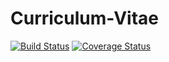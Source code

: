 # Curriculum-Vitae
[![Build Status](https://travis-ci.org/ColinGeukes/Curriculum-Vitae.svg?branch=master)](https://travis-ci.org/ColinGeukes/Curriculum-Vitae)
[![Coverage Status](https://coveralls.io/repos/github/ColinGeukes/Curriculum-Vitae/badge.svg?branch=master)](https://coveralls.io/github/ColinGeukes/Curriculum-Vitae?branch=master)
